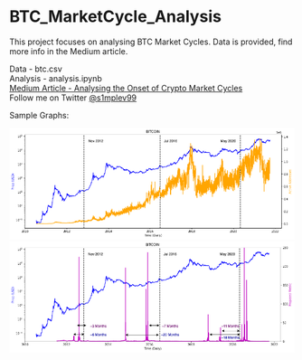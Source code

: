 # BTC_MarketCycle_Analysis
This project focuses on analysing BTC Market Cycles. Data is provided, find more info in the Medium article.

Data - btc.csv <br/>
Analysis - analysis.ipynb <br/>
[Medium Article - Analysing the Onset of Crypto Market Cycles](https://medium.com/@s1mplev99/analysing-the-onset-of-crypto-market-cycles-fe96438636f7) <br/>
Follow me on Twitter [@s1mplev99](https://twitter.com/s1mplev99) <br/>

Sample Graphs:

![alt text](https://github.com/s1mplev99/BTC_MarketCycle_Analysis/blob/main/img/graph1.png?raw=true)
<br/>
![alt text](https://github.com/s1mplev99/BTC_MarketCycle_Analysis/blob/main/img/graph2.png?raw=true)
